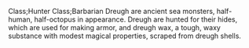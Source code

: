 Class;Hunter Class;Barbarian
Dreugh are ancient sea monsters, half-human, half-octopus in appearance. Dreugh are hunted for their hides, which are used for making armor, and dreugh wax, a tough, waxy substance with modest magical properties, scraped from dreugh shells.